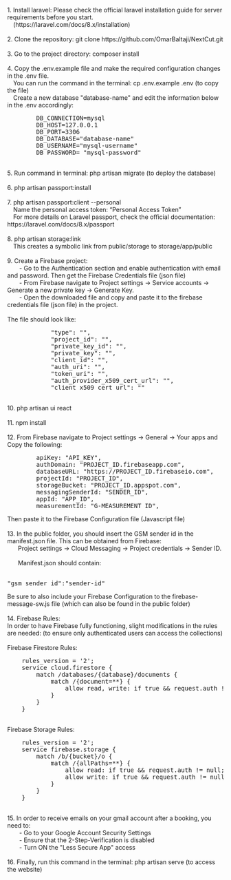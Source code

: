 <p>
    1. Install laravel: Please check the official laravel installation guide for server requirements before you start. <br/>&emsp;(https://laravel.com/docs/8.x/installation) <br/> <br/>
    2. Clone the repository: git clone https://github.com/OmarBaltaji/NextCut.git  <br/><br/>
    3. Go to the project directory: composer install  <br/><br/>
    4. Copy the .env.example file and make the required configuration changes in the .env file.  <br/>
    &emsp;You can run the command in the terminal: cp .env.example .env (to copy the file) <br/>
    &emsp;Create a new database "database-name" and edit the information below in the .env accordingly:  <br/>
    <pre>
        DB_CONNECTION=mysql
        DB_HOST=127.0.0.1
        DB_PORT=3306
        DB_DATABASE="database-name" 
        DB_USERNAME="mysql-username"
        DB_PASSWORD= "mysql-password"</pre><br/>
    5. Run command in terminal: php artisan migrate (to deploy the database)<br/><br/>
    6. php artisan passport:install<br/><br/>
    7. php artisan passport:client --personal <br/>
    &emsp;Name the personal access token: “Personal Access Token” <br/>
    &emsp;For more details on Laravel passport, check the official documentation: https://laravel.com/docs/8.x/passport<br/><br/>
    8.  php artisan storage:link<br/>
      &emsp;This creates a symbolic link from public/storage to storage/app/public<br/><br/>
    9. Create a Firebase project:<br/>
        &emsp;&emsp;- Go to the Authentication section and enable authentication with email and password. Then get the Firebase Credentials file (json file)<br/>
        &emsp;&emsp;- From Firebase navigate to Project settings -> Service accounts -> Generate a new private key -> Generate Key.<br/>
        &emsp;&emsp;- Open the downloaded file and copy and paste it to the firebase credentials file (json file) in the project.
        <br/><br/>
     The file should look like:<br/>
        <pre>
            "type": "",
            "project_id": "",
            "private_key_id": "",
            "private_key": "",
            "client_id": "",
            "auth_uri": "",
            "token_uri": "",
            "auth_provider_x509_cert_url": "",
            "client_x509_cert_url": ""</pre><br/>
    10. php artisan ui react<br/><br/>
    11. npm install <br/><br/>
    12. From Firebase navigate to Project settings -> General -> Your apps and Copy the following:<br/>
    <pre>
        apiKey: "API_KEY",
        authDomain: "PROJECT_ID.firebaseapp.com",
        databaseURL: "https://PROJECT_ID.firebaseio.com",
        projectId: "PROJECT_ID",
        storageBucket: "PROJECT_ID.appspot.com",
        messagingSenderId: "SENDER_ID",
        appId: "APP_ID",
        measurementId: "G-MEASUREMENT_ID",</pre>
    Then paste it to the Firebase Configuration file (Javascript file)<br/><br/>
    13. In the public folder, you should insert the GSM sender id in the  manifest.json file. This can be obtained from Firebase:<br/>   
    &emsp;&ensp;&nbsp;Project settings -> Cloud Messaging -> Project credentials -> Sender ID.<br/><br/>
    &emsp;&ensp;&nbsp;Manifest.json should contain:<br/>
    &emsp;&ensp;&nbsp;<pre>"gsm_sender_id":"sender-id"</pre>
    Be sure to also include your Firebase Configuration to the firebase-message-sw.js file (which can also be found in the public folder)<br/><br/>
    14. Firebase Rules:<br/>
    In order to have Firebase fully functioning, slight modifications in the rules are needed: (to ensure only authenticated users can access the collections)<br/><br/>
    Firebase Firestore Rules:<br/>
    <pre>
    rules_version = '2';
    service cloud.firestore {
        match /databases/{database}/documents {
            match /{document=**} {
                allow read, write: if true && request.auth != null;
            }
        }
    }</pre> <br/>
    Firebase Storage Rules:<br/>
    <pre>
    rules_version = '2';
    service firebase.storage {
        match /b/{bucket}/o {
            match /{allPaths=**} {
                allow read: if true && request.auth != null;
                allow write: if true && request.auth != null && request.resource.contentType.matches('image/.*');
            }
        }
    }</pre><br/>
    15. In order to receive emails on your gmail account after a booking, you need to:<br/>
    &emsp;&emsp;- Go to your Google Account Security Settings<br/>
    &emsp;&emsp;- Ensure that the 2-Step-Verification is disabled<br/>
    &emsp;&emsp;- Turn ON the "Less Secure App" access<br/><br/>
    16. Finally, run this command in the terminal: php artisan serve (to access the website)<br/>
</p>
